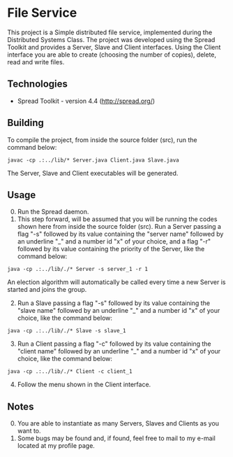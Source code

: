File Service
============
This project is a Simple distributed file service, implemented during the Distributed Systems Class.
The project was developed using the Spread Toolkit and provides a Server, Slave and Client interfaces.
Using the Client interface you are able to create (choosing the number of copies), delete, read and write files.

Technologies
-----
* Spread Toolkit - version 4.4 (http://spread.org/)

Building
-----
To compile the project, from inside the source folder (src), run the command below:
```
javac -cp .:../lib/* Server.java Client.java Slave.java
```
The Server, Slave and Client executables will be generated.

Usage
-----
0. Run the Spread daemon.
1. This step forward, will be assumed that you will be running the codes shown here from inside the source folder (src). Run a Server passing a flag "-s" followed by its value containing the "server name" followed by an underline "_" and a number id "x" of your choice, and a flag "-r" followed by its value containing the priority of the Server, like the command below:
```
java -cp .:../lib/./* Server -s server_1 -r 1
```
An election algorithm will automatically be called every time a new Server is started and joins the group.

2. Run a Slave passing a flag "-s" followed by its value containing the "slave name" followed by an underline "_" and a number id "x" of your choice, like the command below:
```
java -cp .:../lib/./* Slave -s slave_1
```

3. Run a Client passing a flag "-c" followed by its value containing the "client name" followed by an underline "_" and a number id "x" of your choice, like the command below:
```
java -cp .:../lib/./* Client -c client_1
```
4. Follow the menu shown in the Client interface.

Notes
-----
0. You are able to instantiate as many Servers, Slaves and Clients as you want to.
1. Some bugs may be found and, if found, feel free to mail to my e-mail located at my profile page.
